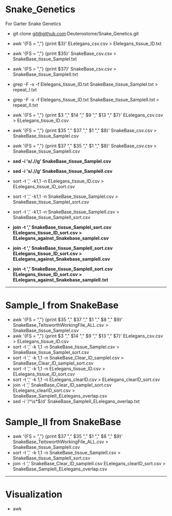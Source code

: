 # Snake_Genetics
For Garter Snake Genetics

- git clone git@github.com:Deuterostome/Snake_Genetics.git
- awk '{FS = ","} {print $3}' ELelegans_csv.csv > Elelegans_tissue_ID.txt
- awk '{FS = ","} {print $35}' SnakeBase_csv.csv > SnakeBase_tissue_SampleI.txt
- awk '{FS = ","} {print $37}' SnakeBase_csv.csv > SnakeBase_tissue_SampleII.txt
- grep -F -x -f Elelegans_tissue_ID.txt SnakeBase_tissue_SampleI.txt > repeat_I.txt
- grep -F -x -f Elelegans_tissue_ID.txt SnakeBase_tissue_SampleII.txt > repeat_II.txt

- awk '{FS = ","} {print $3 "," $14 "," $9 "," $13 "," $7}' ELelegans_csv.csv > ELelegans_tissue_ID.csv
- awk '{FS = ","} {print $35 "," $37 "," $1 "," $8}' SnakeBase_csv.csv > SnakeBase_tissue_SampleI.csv
- awk '{FS = ","} {print $37 "," $35 "," $1 "," $8}' SnakeBase_csv.csv > SnakeBase_tissue_SampleII.csv
- **sed -i 's/.//g' SnakeBase_tissue_SampleI.csv**
- **sed -i 's/.//g' SnakeBase_tissue_SampleII.csv**
- sort -t ',' -k1,1 -n ELelegans_tissue_ID.csv > ELelegans_tissue_ID_sort.csv
- sort -t ',' -k1,1 -n SnakeBase_tissue_SampleI.csv > SnakeBase_tissue_SampleI_sort.csv
- sort -t ',' -k1,1 -n SnakeBase_tissue_SampleII.csv > SnakeBase_tissue_SampleII_sort.csv
- **join -t ',' SnakeBase_tissue_SampleI_sort.csv ELelegans_tissue_ID_sort.csv > ELelegans_against_Snakebase_sampleI.csv**
- **join -t ',' SnakeBase_tissue_SampleII_sort.csv ELelegans_tissue_ID_sort.csv > ELelegans_against_Snakebase_sampleII.csv**
- **join -t ',' SnakeBase_tissue_SampleII_sort.csv ELelegans_tissue_ID_sort.csv > ELelegans_against_Snakebase_sampleII.txt**
____________________________________________________________________________________________________________________________

# Sample_I from SnakeBase
- awk '{FS = ","} {print $35 "," $37 "," $1 "," $8 "," $9}' SnakeBase_TeitsworthWorkingFile_ALL.csv > SnakeBase_tissue_SampleI.csv
- awk '{FS = ","} {print $3 "," $14 "," $9 "," $13 "," $7}' ELelegans_csv.csv > ELelegans_tissue_ID.csv
- sort -t ',' -k 1,1 -n SnakeBase_tissue_SampleI.csv > SnakeBase_tissue_SampleI_sort.csv
- sort -t ',' -k 1,1 -n SnakeBase_Clear_ID_sampleI.csv > SnakeBase_Clear_ID_sampleI_sort.csv
- sort -t ',' -k 1,1 -n ELelegans_tissue_ID.csv > ELelegans_tissue_ID_sort.csv
- sort -t ',' -k 1,1 -n ELelegans_clearID.csv > ELelegans_clearID_sort.csv
- join -t ',' SnakeBase_Clear_ID_sampleI_sort.csv ELelegans_clearID_sort.csv > SnakeBase_SampleII_ELelegans_overlap.csv
- sed -i '/^\s*$/d' SnakeBase_SampleII_ELelegans_overlap.txt

# Sample_II from SnakeBase
- awk '{FS = ","} {print $37 "," $35 "," $1 "," $8 "," $9}' SnakeBase_TeitsworthWorkingFile_ALL.csv > SnakeBase_tissue_SampleII.csv
- sort -t ',' -k 1,1 -n SnakeBase_tissue_SampleII.csv > SnakeBase_tissue_SampleII_sort.csv
- join -t ',' SnakeBase_Clear_ID_sampleII.csv ELelegans_clearID_sort.csv > SnakeBase_SampleII_ELelegans_overlap.csv
____________________________________________________________________________________________________________________________
# Visualization
- awk 

